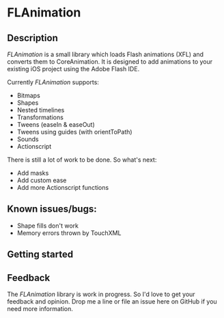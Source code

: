 # FLAnimation

## Description

*FLAnimation* is a small library which loads Flash animations (XFL) and converts them to CoreAnimation.
It is designed to add animations to your existing iOS project using the Adobe Flash IDE.

Currently *FLAnimation* supports:
* Bitmaps
* Shapes
* Nested timelines
* Transformations
* Tweens (easeIn & easeOut)
* Tweens using guides (with orientToPath)
* Sounds
* Actionscript 

There is still a lot of work to be done. So what's next:
* Add masks
* Add custom ease
* Add more Actionscript functions

## Known issues/bugs:
* Shape fills don't work
* Memory errors thrown by TouchXML

## Getting started


## Feedback

The *FLAnimation* library is work in progress. So I'd love to get your feedback and opinion.
Drop me a line or file an issue here on GitHub if you need more information.